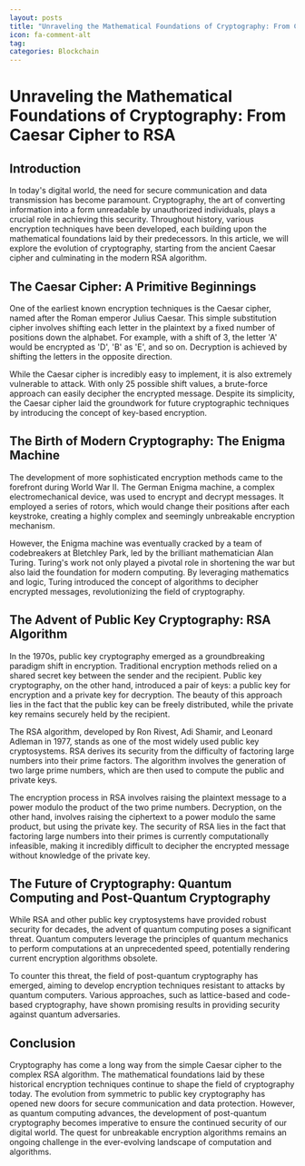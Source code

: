```yaml
---
layout: posts
title: "Unraveling the Mathematical Foundations of Cryptography: From Caesar Cipher to RSA"
icon: fa-comment-alt
tag:      
categories: Blockchain
---
```



# Unraveling the Mathematical Foundations of Cryptography: From Caesar Cipher to RSA

## Introduction

In today's digital world, the need for secure communication and data transmission has become paramount. Cryptography, the art of converting information into a form unreadable by unauthorized individuals, plays a crucial role in achieving this security. Throughout history, various encryption techniques have been developed, each building upon the mathematical foundations laid by their predecessors. In this article, we will explore the evolution of cryptography, starting from the ancient Caesar cipher and culminating in the modern RSA algorithm.

## The Caesar Cipher: A Primitive Beginnings

One of the earliest known encryption techniques is the Caesar cipher, named after the Roman emperor Julius Caesar. This simple substitution cipher involves shifting each letter in the plaintext by a fixed number of positions down the alphabet. For example, with a shift of 3, the letter 'A' would be encrypted as 'D', 'B' as 'E', and so on. Decryption is achieved by shifting the letters in the opposite direction.

While the Caesar cipher is incredibly easy to implement, it is also extremely vulnerable to attack. With only 25 possible shift values, a brute-force approach can easily decipher the encrypted message. Despite its simplicity, the Caesar cipher laid the groundwork for future cryptographic techniques by introducing the concept of key-based encryption.

## The Birth of Modern Cryptography: The Enigma Machine

The development of more sophisticated encryption methods came to the forefront during World War II. The German Enigma machine, a complex electromechanical device, was used to encrypt and decrypt messages. It employed a series of rotors, which would change their positions after each keystroke, creating a highly complex and seemingly unbreakable encryption mechanism.

However, the Enigma machine was eventually cracked by a team of codebreakers at Bletchley Park, led by the brilliant mathematician Alan Turing. Turing's work not only played a pivotal role in shortening the war but also laid the foundation for modern computing. By leveraging mathematics and logic, Turing introduced the concept of algorithms to decipher encrypted messages, revolutionizing the field of cryptography.

## The Advent of Public Key Cryptography: RSA Algorithm

In the 1970s, public key cryptography emerged as a groundbreaking paradigm shift in encryption. Traditional encryption methods relied on a shared secret key between the sender and the recipient. Public key cryptography, on the other hand, introduced a pair of keys: a public key for encryption and a private key for decryption. The beauty of this approach lies in the fact that the public key can be freely distributed, while the private key remains securely held by the recipient.

The RSA algorithm, developed by Ron Rivest, Adi Shamir, and Leonard Adleman in 1977, stands as one of the most widely used public key cryptosystems. RSA derives its security from the difficulty of factoring large numbers into their prime factors. The algorithm involves the generation of two large prime numbers, which are then used to compute the public and private keys.

The encryption process in RSA involves raising the plaintext message to a power modulo the product of the two prime numbers. Decryption, on the other hand, involves raising the ciphertext to a power modulo the same product, but using the private key. The security of RSA lies in the fact that factoring large numbers into their primes is currently computationally infeasible, making it incredibly difficult to decipher the encrypted message without knowledge of the private key.

## The Future of Cryptography: Quantum Computing and Post-Quantum Cryptography

While RSA and other public key cryptosystems have provided robust security for decades, the advent of quantum computing poses a significant threat. Quantum computers leverage the principles of quantum mechanics to perform computations at an unprecedented speed, potentially rendering current encryption algorithms obsolete.

To counter this threat, the field of post-quantum cryptography has emerged, aiming to develop encryption techniques resistant to attacks by quantum computers. Various approaches, such as lattice-based and code-based cryptography, have shown promising results in providing security against quantum adversaries.

## Conclusion

Cryptography has come a long way from the simple Caesar cipher to the complex RSA algorithm. The mathematical foundations laid by these historical encryption techniques continue to shape the field of cryptography today. The evolution from symmetric to public key cryptography has opened new doors for secure communication and data protection. However, as quantum computing advances, the development of post-quantum cryptography becomes imperative to ensure the continued security of our digital world. The quest for unbreakable encryption algorithms remains an ongoing challenge in the ever-evolving landscape of computation and algorithms.